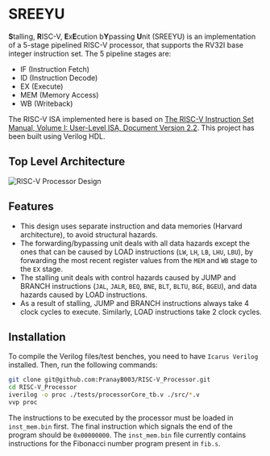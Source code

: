 # SREEYU
**S**talling, **R**ISC-V, **E**x**E**cution b**Y**passing **U**nit (SREEYU) is an implementation of a 5-stage pipelined RISC-V processor, that supports the RV32I base integer instruction set.
The 5 pipeline stages are:
- IF (Instruction Fetch)
- ID (Instruction Decode)
- EX (Execute)
- MEM (Memory Access)
- WB (Writeback)

The RISC-V ISA implemented here is based on [The RISC-V Instruction Set Manual, Volume I: User-Level ISA, Document Version
2.2](https://riscv.org/wp-content/uploads/2017/05/riscv-spec-v2.2.pdf). This project has been built using Verilog HDL.

## Top Level Architecture
![RISC-V Processor Design](https://github.com/PranayB003/RISC-V_Processor/assets/66739544/2511fd9e-db7d-4abb-9ef1-95296b59f26c)

## Features
- This design uses separate instruction and data memories (Harvard architecture), to avoid structural hazards.
- The forwarding/bypassing unit deals with all data hazards except the ones that can be caused by LOAD instructions (`LW`, `LH`, `LB`, `LHU`, `LBU`), by forwarding the most recent register values from the `MEM` and `WB` stage to the `EX` stage.
- The stalling unit deals with control hazards caused by JUMP and BRANCH instructions (`JAL`, `JALR`, `BEQ`, `BNE`, `BLT`, `BLTU`, `BGE`, `BGEU`), and data hazards caused by LOAD instructions.
- As a result of stalling, JUMP and BRANCH instructions always take 4 clock cycles to execute. Similarly, LOAD instructions take 2 clock cycles.

## Installation
To compile the Verilog files/test benches, you need to have `Icarus Verilog` installed. Then, run the following commands:
```bash
git clone git@github.com:PranayB003/RISC-V_Processor.git
cd RISC-V_Processor
iverilog -o proc ./tests/processorCore_tb.v ./src/*.v
vvp proc
```
The instructions to be executed by the processor must be loaded in `inst_mem.bin` first. The final instruction which signals the end of the program should be `0x00000000`. The `inst_mem.bin` file currently contains instructions for the Fibonacci number program present in `fib.s`.
